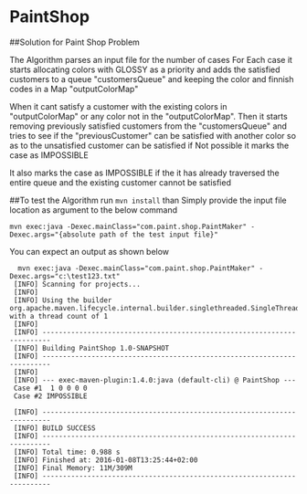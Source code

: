 # PaintShop
##Solution for Paint Shop Problem

The Algorithm parses an input file for the number of cases
For Each case it starts allocating colors with GLOSSY as a priority and adds the satisfied customers to a queue "customersQueue"
and keeping the color and finnish codes in a Map "outputColorMap"

When it cant satisfy a customer with the existing colors in "outputColorMap" or any color not in the "outputColorMap".
Then it starts removing previously satisfied customers from the "customersQueue" 
and tries to see if the  "previousCustomer" can be satisfied with another color so as to the unsatisfied customer can be satisfied
if Not possible it marks the case as IMPOSSIBLE 

It also marks the case as IMPOSSIBLE if the it has already traversed the entire queue and the existing customer cannot be satisfied 

 


##To test the Algorithm
run
 `mvn install`
 than
Simply provide the input file location as argument to the below command

`mvn exec:java -Dexec.mainClass="com.paint.shop.PaintMaker" -Dexec.args="{absolute path of the test input file}"`
 
You can expect an output as shown below 
 ```
   mvn exec:java -Dexec.mainClass="com.paint.shop.PaintMaker" -Dexec.args="c:\test123.txt"
  [INFO] Scanning for projects...
  [INFO]
  [INFO] Using the builder org.apache.maven.lifecycle.internal.builder.singlethreaded.SingleThreadedBuilder with a thread count of 1
  [INFO]
  [INFO] ------------------------------------------------------------------------
  [INFO] Building PaintShop 1.0-SNAPSHOT
  [INFO] ------------------------------------------------------------------------
  [INFO]
  [INFO] --- exec-maven-plugin:1.4.0:java (default-cli) @ PaintShop ---
  Case #1  1 0 0 0 0
  Case #2 IMPOSSIBLE
  
  [INFO] ------------------------------------------------------------------------
  [INFO] BUILD SUCCESS
  [INFO] ------------------------------------------------------------------------
  [INFO] Total time: 0.988 s
  [INFO] Finished at: 2016-01-08T13:25:44+02:00
  [INFO] Final Memory: 11M/309M
  [INFO] ------------------------------------------------------------------------
```



